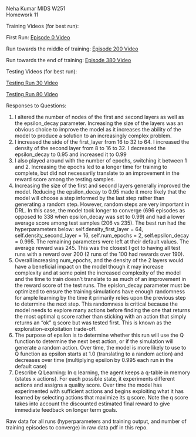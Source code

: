 Neha Kumar MIDS W251  
Homework 11  

Training Videos (for best run):  

First Run: [Episode 0 Video](http://s3.us-east.cloud-object-storage.appdomain.cloud/hw11/episode0.mp4)  

Run towards the middle of training: [Episode 200 Video](http://s3.us-east.cloud-object-storage.appdomain.cloud/hw11/episode200.mp4)  
  
Run towards the end of training: [Episode 380 Video](http://s3.us-east.cloud-object-storage.appdomain.cloud/hw11/episode380.mp4) 

Testing Videos (for best run):  
 
[Testing Run 30 Video](http://s3.us-east.cloud-object-storage.appdomain.cloud/hw11/testing_run30.mp4)  
  
[Testing Run 80 Video](http://s3.us-east.cloud-object-storage.appdomain.cloud/hw11/testing_run80.mp4)  

Responses to Questions:
1. I altered the number of nodes of the first and second layers as well as the epsilon_decay parameter. Increasing the size of the layers was an obvious choice to improve the model as it increases the ability of the model to produce a solution to an increasingly complex problem.
2. I increased the side of the first_layer from 16 to 32 to 64. I increased the density of the second layer from 8 to 16 to 32. I decreased the epsilon_decay to 0.95 and increased it to 0.99
3. I also played around with the number of epochs, switching it between 1 and 2. Increasing the epochs led to a longer time for training to complete, but did not necessarily translate to an improvement in the reward score among the testing samples.
4. Increasing the size of the first and second layers generally improved the model. Reducing the epsilon_decay to 0.95 made it more likely that the model will choose a step informed by the last step rather than generating a random step. However, random steps are very important in DRL. In this case, the model took longer to converge (696 episodes as opposed to 338 when epsilon_decay was set to 0.99) and had a lower average score among test samples (206 vs 235). The best run had the hyperparameters below: self.density_first_layer = 64,   self.density_second_layer = 16, self.num_epochs = 2, self.epsilon_decay = 0.995. The remaining parameters were left at their default values. The average reward was 245. This was the closest I got to having all test runs with a reward over 200 (2 runs of the 100 had rewards over 190).
5. Overall increasing num_epochs, and the density of the 2 layers would have a beneficial impact on the model though it may increase complexity and at some point the increased complexity of the model and the time to train doesn’t translate to as much of an improvement in the reward score of the test runs. The epislon_decay parameter must be optimized to ensure the training simulations have enough randomness for ample learning by the time it primarily relies upon the previous step to determine the next step. This randomness is critical because the model needs to explore many actions before finding the one that returns the most optimal q score rather than sticking with an action that simply returns an “ok” q score but was tested first. This is known as the exploration-exploitation trade-off.
6. The purpose of epsilon is to determine whether this run will use the Q function to determine the next best action, or if the simulation will generate a random action. Over time, the model is more likely to use to Q function as epsilon starts at 1.0 (translating to a random action) and decreases over time (multiplying epsilon by 0.995 each run in the default case)
7. Describe Q Learning: In q learning, the agent keeps a q-table in memory (states x actions). For each possible state, it experiments different actions and assigns a quality score. Over time the model has experimented with sufficient actions and begins exploiting what it has learned by selecting actions that maximize its q score. Note the q score takes into account the discounted estimated final reward to give immediate feedback on longer term goals.
  
Raw data for all runs (hyperparameters and training output, and number of training episodes to converge) in raw data pdf in this repo. 

 
